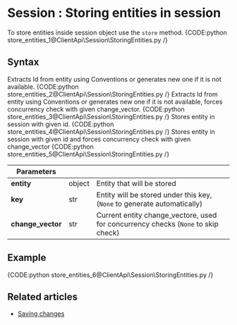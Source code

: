 ﻿# Session : Storing entities in session

To store entities inside session object use the `store` method.
{CODE:python store_entities_1@ClientApi\Session\StoringEntities.py /}

## Syntax

Extracts Id from entity using Conventions or generates new one if it is not available.
{CODE:python store_entities_2@ClientApi\Session\StoringEntities.py /}
Extracts Id from entity using Conventions or generates new one if it is not available,
forces concurrency check with given change_vector.
{CODE:python store_entities_3@ClientApi\Session\StoringEntities.py /}
Stores entity in session with given id.
{CODE:python store_entities_4@ClientApi\Session\StoringEntities.py /}
Stores entity in session with given id and forces concurrency check with given change_vector
{CODE:python store_entities_5@ClientApi\Session\StoringEntities.py /}


| Parameters | | |
| ------------- | ------------- | ----- |
| **entity** | object | Entity that will be stored |
| **key** | str | Entity will be stored under this key, (`None` to generate automatically) |
| **change_vector** | str | Current entity change_vectore, used for concurrency checks (`None` to skip check) |

## Example

{CODE:python store_entities_6@ClientApi\Session\StoringEntities.py /}

## Related articles

- [Saving changes](./saving-changes)  
